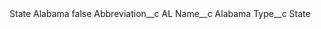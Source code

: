<?xml version="1.0" encoding="UTF-8"?>
<CustomMetadata xmlns="http://soap.sforce.com/2006/04/metadata" xmlns:xsi="http://www.w3.org/2001/XMLSchema-instance" xmlns:xsd="http://www.w3.org/2001/XMLSchema">
    <label>State Alabama</label>
    <protected>false</protected>
    <values>
        <field>Abbreviation__c</field>
        <value xsi:type="xsd:string">AL</value>
    </values>
    <values>
        <field>Name__c</field>
        <value xsi:type="xsd:string">Alabama</value>
    </values>
    <values>
        <field>Type__c</field>
        <value xsi:type="xsd:string">State</value>
    </values>
</CustomMetadata>
